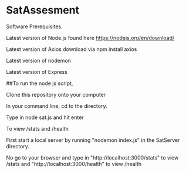 # SatAssesment
Software Prerequisites. 

Latest version of Node.js found here https://nodejs.org/en/download/

Latest version of Axios download via npm install axios

Latest version of nodemon

Latest version of Express


##To run the node js script, 

Clone this repository onto your computer

In your command line, cd to the directory. 

Type in node sat.js and hit enter


To view /stats and /health

First start a local server by running "nodemon index.js" in the SatServer directory. 

No go to your browser and type in "http://localhost:3000/stats" to view /stats and "http://localhost:3000/health" to view /health

